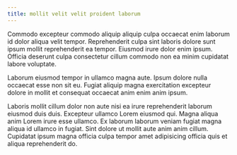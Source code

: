 ```yaml
---
title: mollit velit velit proident laborum
---
```


Commodo excepteur commodo aliquip aliquip culpa occaecat enim laborum id dolor aliqua velit tempor. Reprehenderit culpa sint laboris dolore sunt ipsum mollit reprehenderit ea tempor. Eiusmod irure dolor enim ipsum. Officia deserunt culpa consectetur cillum commodo non ea minim cupidatat labore voluptate.

Laborum eiusmod tempor in ullamco magna aute. Ipsum dolore nulla occaecat esse non sit eu. Fugiat aliquip magna exercitation excepteur dolore in mollit et consequat occaecat anim enim anim ipsum.

Laboris mollit cillum dolor non aute nisi ea irure reprehenderit laborum eiusmod duis duis. Excepteur ullamco Lorem eiusmod qui. Magna aliqua anim Lorem irure esse ullamco. Ex laborum laborum veniam fugiat magna aliqua id ullamco in fugiat. Sint dolore ut mollit aute anim anim cillum. Cupidatat ipsum magna officia culpa tempor amet adipisicing officia quis et aliqua reprehenderit do.
